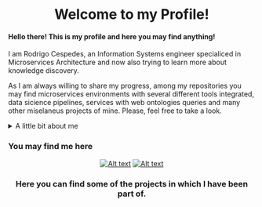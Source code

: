 <div align="center">
  
  # Welcome to my Profile!
</div>

#### Hello there! This is my profile and here you may find anything!

I am Rodrigo Cespedes, an Information Systems engineer specialiced in Microservices Architecture and now also trying to learn more about knowledge discovery.

As I am always willing to share my progress, among my repositories you may find microservices environments with several different tools integrated, data sicience pipelines, services with web ontologies queries and many other miselaneus projects of mine. Please, feel free to take a look.

<details>
  <summary>A little bit about me</summary>
  
* 💾 I am a keen of operative systems. The distro I am currently using is Manjaro and I enjoy tweaking it on my preferencies.
  
* 💶 I am also a collector of notaphily and numismatics.

* 👨‍🎓 I have enhanced my multitasking habilities at that point that I handled taking the first year lectures of the master I started in Germany along with the last year lectures of my career in Argentina.
  
#### My Skills

![Alt text](https://img.shields.io/badge/java-red?style=for-the-badge&logo=openjdk&labelColor=101010)
![Alt text](https://img.shields.io/badge/python-yellow?style=for-the-badge&logo=python&labelColor=101010)
![Alt text](https://img.shields.io/badge/docker-blue?style=for-the-badge&logo=docker&labelColor=101010)
![Alt text](https://img.shields.io/badge/kubernetes-blue?style=for-the-badge&logo=kubernetes&labelColor=101010)
![Alt text](https://img.shields.io/badge/nginx-darkgreen?style=for-the-badge&logo=nginx&labelColor=101010)
![Alt text](https://img.shields.io/badge/springboot-green?style=for-the-badge&logo=springboot&labelColor=101010)
![Alt text](https://img.shields.io/badge/mysql-lightgray?style=for-the-badge&logo=mysql&labelColor=101010)
![Alt text](https://img.shields.io/badge/oracle-darkorange?style=for-the-badge&logo=oracle&labelColor=101010)
![Alt text](https://img.shields.io/badge/mongodb-darklime?style=for-the-badge&logo=mongodb&labelColor=101010)
![Alt text](https://img.shields.io/badge/scikitlearn-orange?style=for-the-badge&logo=scikitlearn&labelColor=101010)
![Alt text](https://img.shields.io/badge/wikidata-white?style=for-the-badge&logo=wikidata&labelColor=101010)
![Alt text](https://img.shields.io/badge/archlinux-lightblue?style=for-the-badge&logo=archlinux&labelColor=101010)
![Alt text](https://img.shields.io/badge/manajro-lightgreen?style=for-the-badge&logo=manjaro&labelColor=101010)
</details>

### You may find me here
<div align="center">
  
[![Alt text](https://img.shields.io/badge/rodrigogcespedes@gmail.com-lightpink?style=for-the-badge&logo=gmail&labelColor=101010)](mailto:rodrigogcespedes@gmail.com)
[![Alt text](https://img.shields.io/badge/linkedin-blue?style=for-the-badge&logo=linkedin&labelColor=353535)](https://www.linkedin.com/in/rodrigo-gabriel-cespedes-ortega-39884a249/)

### Here you can find some of the projects in which I have been part of.
</div>
